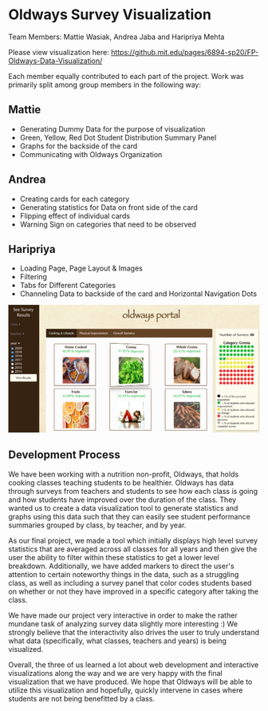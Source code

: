  # Oldways Survey Visualization
 Team Members: Mattie Wasiak, Andrea Jaba and Haripriya Mehta
 
 Please view visualization here: https://github.mit.edu/pages/6894-sp20/FP-Oldways-Data-Visualization/
 
Each member equally contributed to each part of the project. Work was primarily split among group members in the following way:
 
 ## Mattie
 * Generating Dummy Data for the purpose of visualization
 * Green, Yellow, Red Dot Student Distribution Summary Panel
 * Graphs for the backside of the card
 * Communicating with Oldways Organization


 ## Andrea
 * Creating cards for each category
 * Generating statistics for Data on front side of the card
 * Flipping effect of individual cards
 * Warning Sign on categories that need to be observed
 
 
## Haripriya
* Loading Page, Page Layout & Images
* Filtering 
* Tabs for Different Categories 
* Channeling Data to backside of the card and Horizontal Navigation Dots


![Screenshot 1 of Visualization](screen1.png)


## Development Process

We have been working with a nutrition non-profit, Oldways, that holds cooking classes teaching students to be healthier. Oldways has data through surveys from teachers and students to see how each class is going and how students have improved over the duration of the class. They wanted us to create a data visualization tool to generate statistics and graphs using this data such that they can easily see student performance summaries grouped by class, by teacher, and by year. 

As our final project, we made a tool which initially displays high level survey statistics that are averaged across all classes for all years and then give the user the ability to filter within these statistics to get a lower level breakdown. Additionally, we have added markers to direct the user's attention to certain noteworthy things in the data, such as a struggling class, as well as including a survey panel that color codes students based on whether or not they have improved in a specific category after taking the class.

We have made our project very interactive in order to make the rather mundane task of analyzing survey data slightly more interesting :) We strongly believe that the interactivity also drives the user to truly understand what data (specifically, what classes, teachers and years) is being visualized.

Overall, the three of us learned a lot about web development and interactive visualizations along the way and we are very happy with the final visualization that we have produced. We hope that Oldways will be able to utilize this visualization and hopefully, quickly intervene in cases where students are not being benefitted by a class.
